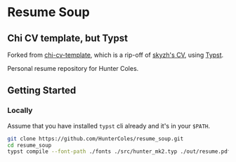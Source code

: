 # Resume Soup
## Chi CV template, but Typst

Forked from [chi-cv-template](https://github.com/matchy233/typst-chi-cv-template), which is a rip-off of [skyzh's CV](https://github.com/matchy233/chi-cv-template), using [Typst](https://github.com/typst/typst).

Personal resume repository for Hunter Coles.

## Getting Started

### Locally

Assume that you have installed `typst` cli already and it's in your `$PATH`.

```bash
git clone https://github.com/HunterColes/resume_soup.git
cd resume_soup
typst compile --font-path ./fonts ./src/hunter_mk2.typ ./out/resume.pdf
```
